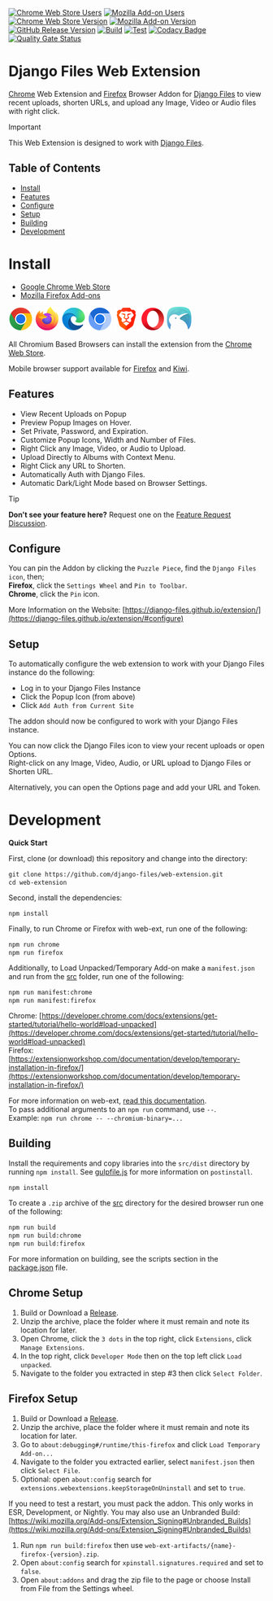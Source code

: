 [![Chrome Web Store Users](https://img.shields.io/chrome-web-store/users/abpbiefojfkekhkjnpakpekkpeibnjej?logo=google&logoColor=white&label=google%20users)](https://chromewebstore.google.com/detail/django-files/abpbiefojfkekhkjnpakpekkpeibnjej)
[![Mozilla Add-on Users](https://img.shields.io/amo/users/django-files?logo=mozilla&label=mozilla%20users)](https://addons.mozilla.org/addon/django-files)
[![Chrome Web Store Version](https://img.shields.io/chrome-web-store/v/abpbiefojfkekhkjnpakpekkpeibnjej?label=chrome&logo=googlechrome)](https://chromewebstore.google.com/detail/django-files/abpbiefojfkekhkjnpakpekkpeibnjej)
[![Mozilla Add-on Version](https://img.shields.io/amo/v/django-files?label=firefox&logo=firefox)](https://addons.mozilla.org/addon/django-files)
[![GitHub Release Version](https://img.shields.io/github/v/release/django-files/web-extension?logo=github)](https://github.com/django-files/web-extension/releases/latest)
[![Build](https://github.com/django-files/web-extension/actions/workflows/build.yaml/badge.svg)](https://github.com/django-files/web-extension/actions/workflows/build.yaml)
[![Test](https://github.com/django-files/web-extension/actions/workflows/test.yaml/badge.svg)](https://github.com/django-files/web-extension/actions/workflows/test.yaml)
[![Codacy Badge](https://app.codacy.com/project/badge/Grade/7842944ada6b4c7ebb4f9dc83ed6a654)](https://app.codacy.com/gh/django-files/web-extension/dashboard?utm_source=gh&utm_medium=referral&utm_content=&utm_campaign=Badge_grade)
[![Quality Gate Status](https://sonarcloud.io/api/project_badges/measure?project=django-files_web-extension&metric=alert_status)](https://sonarcloud.io/summary/new_code?id=django-files_web-extension)
# Django Files Web Extension

[Chrome](https://chromewebstore.google.com/detail/django-files/abpbiefojfkekhkjnpakpekkpeibnjej) Web Extension and
[Firefox](https://addons.mozilla.org/addon/django-files) Browser Addon for
[Django Files](https://github.com/django-files/django-files) to view recent uploads, shorten URLs,
and upload any Image, Video or Audio files with right click.

> [!IMPORTANT]  
> This Web Extension is designed to work with [Django Files](https://github.com/django-files/django-files).

## Table of Contents

*   [Install](#install)
*   [Features](#features)
*   [Configure](#configure)
*   [Setup](#setup)
*   [Building](#building)
*   [Development](#development)

# Install

*   [Google Chrome Web Store](https://chromewebstore.google.com/detail/django-files/abpbiefojfkekhkjnpakpekkpeibnjej)
*   [Mozilla Firefox Add-ons](https://addons.mozilla.org/addon/django-files)

[![Chrome](https://raw.githubusercontent.com/smashedr/logo-icons/master/browsers/chrome_48.png)](https://chromewebstore.google.com/detail/django-files/abpbiefojfkekhkjnpakpekkpeibnjej)
[![Firefox](https://raw.githubusercontent.com/smashedr/logo-icons/master/browsers/firefox_48.png)](https://addons.mozilla.org/addon/django-files)
[![Edge](https://raw.githubusercontent.com/smashedr/logo-icons/master/browsers/edge_48.png)](https://chromewebstore.google.com/detail/django-files/abpbiefojfkekhkjnpakpekkpeibnjej)
[![Chromium](https://raw.githubusercontent.com/smashedr/logo-icons/master/browsers/chromium_48.png)](https://chromewebstore.google.com/detail/django-files/abpbiefojfkekhkjnpakpekkpeibnjej)
[![Brave](https://raw.githubusercontent.com/smashedr/logo-icons/master/browsers/brave_48.png)](https://chromewebstore.google.com/detail/django-files/abpbiefojfkekhkjnpakpekkpeibnjej)
[![Opera](https://raw.githubusercontent.com/smashedr/logo-icons/master/browsers/opera_48.png)](https://chromewebstore.google.com/detail/django-files/abpbiefojfkekhkjnpakpekkpeibnjej)
[![Kiwi](https://raw.githubusercontent.com/smashedr/logo-icons/master/browsers/kiwi_48.png)](https://chromewebstore.google.com/detail/django-files/abpbiefojfkekhkjnpakpekkpeibnjej)

All Chromium Based Browsers can install the extension from the
[Chrome Web Store](https://chromewebstore.google.com/detail/django-files/abpbiefojfkekhkjnpakpekkpeibnjej).

Mobile browser support available for
[Firefox](https://addons.mozilla.org/addon/link-extractor) and
[Kiwi](https://chromewebstore.google.com/detail/link-extractor/ifefifghpkllfibejafbakmflidjcjfp).

## Features

*   View Recent Uploads on Popup
*   Preview Popup Images on Hover.
*   Set Private, Password, and Expiration.
*   Customize Popup Icons, Width and Number of Files.
*   Right Click any Image, Video, or Audio to Upload.
*   Upload Directly to Albums with Context Menu.
*   Right Click any URL to Shorten.
*   Automatically Auth with Django Files.
*   Automatic Dark/Light Mode based on Browser Settings.

> [!TIP]  
> **Don't see your feature here?**
> Request one on the [Feature Request Discussion](https://github.com/django-files/web-extension/discussions/categories/feature-requests).

## Configure

You can pin the Addon by clicking the `Puzzle Piece`, find the `Django Files icon`, then;  
**Firefox**, click the `Settings Wheel` and `Pin to Toolbar`.  
**Chrome**, click the `Pin` icon.

More Information on the Website: [https://django-files.github.io/extension/](https://django-files.github.io/extension/#configure)

## Setup

To automatically configure the web extension to work with your Django Files instance do the following:

-   Log in to your Django Files Instance
-   Click the Popup Icon (from above)
-   Click `Add Auth from Current Site`

The addon should now be configured to work with your Django Files instance.

You can now click the Django Files icon to view your recent uploads or open Options.  
Right-click on any Image, Video, Audio, or URL upload to Django Files or Shorten URL.  

Alternatively, you can open the Options page and add your URL and Token.

# Development

**Quick Start**

First, clone (or download) this repository and change into the directory:
```shell
git clone https://github.com/django-files/web-extension.git
cd web-extension
```

Second, install the dependencies:
```shell
npm install
```

Finally, to run Chrome or Firefox with web-ext, run one of the following:
```shell
npm run chrome
npm run firefox
```

Additionally, to Load Unpacked/Temporary Add-on make a `manifest.json` and run from the [src](src) folder, run one of the following:
```shell
npm run manifest:chrome
npm run manifest:firefox
```

Chrome: [https://developer.chrome.com/docs/extensions/get-started/tutorial/hello-world#load-unpacked](https://developer.chrome.com/docs/extensions/get-started/tutorial/hello-world#load-unpacked)  
Firefox: [https://extensionworkshop.com/documentation/develop/temporary-installation-in-firefox/](https://extensionworkshop.com/documentation/develop/temporary-installation-in-firefox/)

For more information on web-ext, [read this documentation](https://extensionworkshop.com/documentation/develop/web-ext-command-reference/).  
To pass additional arguments to an `npm run` command, use `--`.  
Example: `npm run chrome -- --chromium-binary=...`

## Building

Install the requirements and copy libraries into the `src/dist` directory by running `npm install`.
See [gulpfile.js](gulpfile.js) for more information on `postinstall`.
```shell
npm install
```

To create a `.zip` archive of the [src](src) directory for the desired browser run one of the following:
```shell
npm run build
npm run build:chrome
npm run build:firefox
```

For more information on building, see the scripts section in the [package.json](package.json) file.

## Chrome Setup

1.  Build or Download a [Release](https://github.com/django-files/web-extension/releases).
1.  Unzip the archive, place the folder where it must remain and note its location for later.
1.  Open Chrome, click the `3 dots` in the top right, click `Extensions`, click `Manage Extensions`.
1.  In the top right, click `Developer Mode` then on the top left click `Load unpacked`.
1.  Navigate to the folder you extracted in step #3 then click `Select Folder`.

## Firefox Setup

1.  Build or Download a [Release](https://github.com/django-files/web-extension/releases).
1.  Unzip the archive, place the folder where it must remain and note its location for later.
1.  Go to `about:debugging#/runtime/this-firefox` and click `Load Temporary Add-on...`
1.  Navigate to the folder you extracted earlier, select `manifest.json` then click `Select File`.
1.  Optional: open `about:config` search for `extensions.webextensions.keepStorageOnUninstall` and set to `true`.

If you need to test a restart, you must pack the addon. This only works in ESR, Development, or Nightly.
You may also use an Unbranded Build: [https://wiki.mozilla.org/Add-ons/Extension_Signing#Unbranded_Builds](https://wiki.mozilla.org/Add-ons/Extension_Signing#Unbranded_Builds)

1.  Run `npm run build:firefox` then use `web-ext-artifacts/{name}-firefox-{version}.zip`.
1.  Open `about:config` search for `xpinstall.signatures.required` and set to `false`.
1.  Open `about:addons` and drag the zip file to the page or choose Install from File from the Settings wheel.
